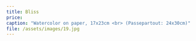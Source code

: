 ```yaml
---
title: Bliss
price:
caption: "Watercolor on paper, 17x23cm <br> (Passepartout: 24x30cm)" 
file: /assets/images/19.jpg
---
```


